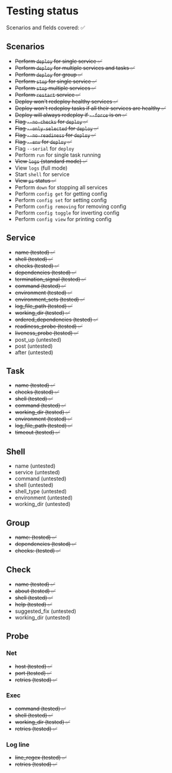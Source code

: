 # Testing status

Scenarios and fields covered: ✅

## Scenarios
- ~~Perform `deploy` for single service ✅~~
- ~~Perform `deploy` for multiple services and tasks ✅~~
- ~~Perform `deploy` for group ✅~~
- ~~Perform `stop` for single service ✅~~
- ~~Perform `stop` multiple services ✅~~
- ~~Perform `restart` service ✅~~
- ~~Deploy won't redeploy healthy services ✅~~
- ~~Deploy won't redeploy tasks if all their services are healthy ✅~~
- ~~Deploy will always redeploy if `--force` is on ✅~~
- ~~Flag `--no-checks` for `deploy` ✅~~
- ~~Flag `--only-selected` for `deploy` ✅~~
- ~~Flag `--no-readiness` for `deploy` ✅~~
- ~~Flag `--env` for `deploy` ✅~~
- Flag `--serial` for `deploy`
- Perform `run` for single task running
- ~~View `logs` (standard mode) ✅~~
- View `logs` (full mode)
- Start `shell` for service
- ~~View `ps` status ✅~~
- Perform `down` for stopping all services
- Perform `config get` for getting config
- Perform `config set` for setting config
- Perform `config removing` for removing config
- Perform `config toggle` for inverting config
- Perform `config view` for printing config

## Service
- ~~name (tested) ✅~~
- ~~shell (tested) ✅~~
- ~~checks (tested) ✅~~
- ~~dependencies (tested) ✅~~
- ~~termination_signal (tested) ✅~~
- ~~command (tested) ✅~~
- ~~environment (tested) ✅~~
- ~~environment_sets (tested) ✅~~
- ~~log_file_path (tested) ✅~~
- ~~working_dir (tested) ✅~~
- ~~ordered_dependencies (tested) ✅~~
- ~~readiness_probe (tested) ✅~~
- ~~liveness_probe (tested) ✅~~
- post_up (untested)
- post (untested)
- after (untested)

## Task
- ~~name (tested) ✅~~
- ~~checks (tested) ✅~~
- ~~shell (tested) ✅~~
- ~~command (tested) ✅~~
- ~~working_dir (tested) ✅~~
- ~~environment (tested) ✅~~
- ~~log_file_path (tested) ✅~~
- ~~timeout (tested) ✅~~

## Shell
- name (untested)
- service (untested)
- command (untested)
- shell (untested)
- shell_type (untested)
- environment (untested)
- working_dir (untested)

## Group
- ~~name: (tested)   ✅~~
- ~~dependencies (tested) ✅~~
- ~~checks: (tested) ✅~~

## Check
- ~~name (tested) ✅~~
- ~~about (tested) ✅~~
- ~~shell (tested) ✅~~
- ~~help (tested) ✅~~
- suggested_fix (untested)
- working_dir (untested)

## Probe

### Net
- ~~host (tested) ✅~~
- ~~port (tested) ✅~~
- ~~retries (tested) ✅~~

### Exec
- ~~command (tested) ✅~~
- ~~shell (tested) ✅~~
- ~~working_dir (tested) ✅~~
- ~~retries (tested) ✅~~

### Log line
- ~~line_regex (tested) ✅~~
- ~~retries (tested) ✅~~
